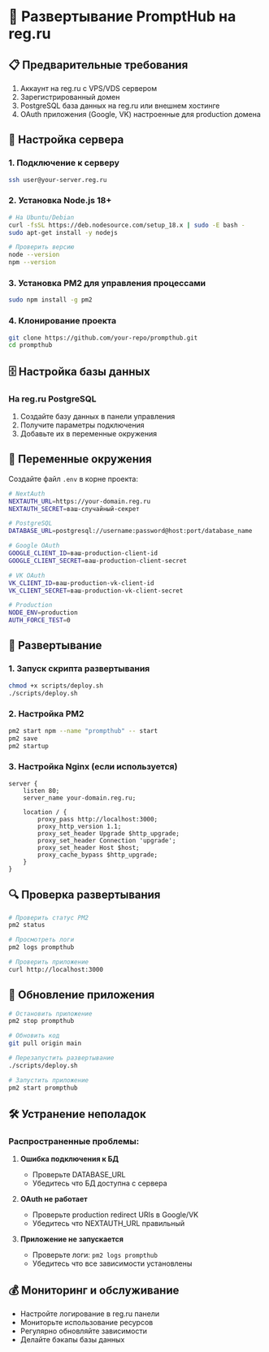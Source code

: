 # 🚀 Развертывание PromptHub на reg.ru

## 📋 Предварительные требования

1. Аккаунт на reg.ru с VPS/VDS сервером
2. Зарегистрированный домен
3. PostgreSQL база данных на reg.ru или внешнем хостинге
4. OAuth приложения (Google, VK) настроенные для production домена

## 🔧 Настройка сервера

### 1. Подключение к серверу
```bash
ssh user@your-server.reg.ru
```

### 2. Установка Node.js 18+
```bash
# На Ubuntu/Debian
curl -fsSL https://deb.nodesource.com/setup_18.x | sudo -E bash -
sudo apt-get install -y nodejs

# Проверить версию
node --version
npm --version
```

### 3. Установка PM2 для управления процессами
```bash
sudo npm install -g pm2
```

### 4. Клонирование проекта
```bash
git clone https://github.com/your-repo/prompthub.git
cd prompthub
```

## 🗄️ Настройка базы данных

### На reg.ru PostgreSQL
1. Создайте базу данных в панели управления
2. Получите параметры подключения
3. Добавьте их в переменные окружения

## 🔐 Переменные окружения

Создайте файл `.env` в корне проекта:

```bash
# NextAuth
NEXTAUTH_URL=https://your-domain.reg.ru
NEXTAUTH_SECRET=ваш-случайный-секрет

# PostgreSQL
DATABASE_URL=postgresql://username:password@host:port/database_name

# Google OAuth
GOOGLE_CLIENT_ID=ваш-production-client-id
GOOGLE_CLIENT_SECRET=ваш-production-client-secret

# VK OAuth
VK_CLIENT_ID=ваш-production-vk-client-id
VK_CLIENT_SECRET=ваш-production-vk-client-secret

# Production
NODE_ENV=production
AUTH_FORCE_TEST=0
```

## 🚀 Развертывание

### 1. Запуск скрипта развертывания
```bash
chmod +x scripts/deploy.sh
./scripts/deploy.sh
```

### 2. Настройка PM2
```bash
pm2 start npm --name "prompthub" -- start
pm2 save
pm2 startup
```

### 3. Настройка Nginx (если используется)
```nginx
server {
    listen 80;
    server_name your-domain.reg.ru;

    location / {
        proxy_pass http://localhost:3000;
        proxy_http_version 1.1;
        proxy_set_header Upgrade $http_upgrade;
        proxy_set_header Connection 'upgrade';
        proxy_set_header Host $host;
        proxy_cache_bypass $http_upgrade;
    }
}
```

## 🔍 Проверка развертывания

```bash
# Проверить статус PM2
pm2 status

# Просмотреть логи
pm2 logs prompthub

# Проверить приложение
curl http://localhost:3000
```

## 🔄 Обновление приложения

```bash
# Остановить приложение
pm2 stop prompthub

# Обновить код
git pull origin main

# Перезапустить развертывание
./scripts/deploy.sh

# Запустить приложение
pm2 start prompthub
```

## 🛠️ Устранение неполадок

### Распространенные проблемы:

1. **Ошибка подключения к БД**
   - Проверьте DATABASE_URL
   - Убедитесь что БД доступна с сервера

2. **OAuth не работает**
   - Проверьте production redirect URIs в Google/VK
   - Убедитесь что NEXTAUTH_URL правильный

3. **Приложение не запускается**
   - Проверьте логи: `pm2 logs prompthub`
   - Убедитесь что все зависимости установлены

## 💰 Мониторинг и обслуживание

- Настройте логирование в reg.ru панели
- Мониторьте использование ресурсов
- Регулярно обновляйте зависимости
- Делайте бэкапы базы данных
